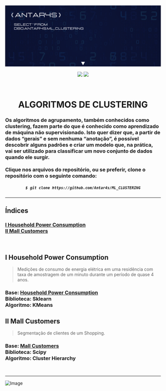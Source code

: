 <!-- BANNER -->
![Wallpaper](https://github.com/Antar4s/ML_CLUSTERING/blob/main/assets/Clustering.png?raw=true)

<!-- INFORMATIONS -->
<p align="center">
<img src="http://img.shields.io/static/v1?label=LICENSE&message=...&color=GREEN&style=for-the-badge"/>     
<img src="http://img.shields.io/static/v1?label=STATUS&message=EM%20DESENVOLVIMENTO&color=GREEN&style=for-the-badge"/>
</p>
<br>

<!-- TITLE -->
<h1 align="center"> ALGORITMOS DE CLUSTERING</h1>
<h3> Os algoritmos de agrupamento, também conhecidos como clustering, fazem parte do que é conhecido como aprendizado de máquina não supervisionado. Isto quer dizer que, a partir de dados “gerais” e sem nenhuma “anotação”, é possível descobrir alguns padrões e criar um modelo que, na prática, vai ser utilizado para classificar um novo conjunto de dados quando ele surgir. <br> <br> Clique nos arquivos do repositório, ou se preferir, clone o repositório com o seguinte comando: </h3>

<!-- CLONE REPOSITORY -->
<h5 align="center">
  
```bash
$ git clone https://github.com/Antar4s/ML_CLUSTERING
```
</h6>

<!-- BAR -->
<hr>

## Índices
### [I Household Power Consumption](#i-household-power-consumption)<br>[II Mall Customers](#ii-mall-customers)
<br>

<!-- STRUCTURE 1 -->
## I Household Power Consumption
> Medições de consumo de energia elétrica em uma residência com taxa de amostragem de um minuto durante um período de quase 4 anos.
### Base: <a href="https://archive.ics.uci.edu/ml/datasets/individual+household+electric+power+consumption">Household Power Consumption</a> <br> Biblioteca: Sklearn <br> Algoritmo: KMeans

<!-- STRUCTURE 2 -->
## II Mall Customers
> Segmentação de clientes de um Shopping.
### Base: <a href="https://www.kaggle.com/datasets/shwetabh123/mall-customers">Mall Customers</a> <br> Biblioteca: Scipy <br> Algoritmo: Cluster Hierarchy
<br>

<!-- BAR -->
<hr>

<!-- FOOTER -->
![Image](https://i.imgur.com/p4vnGAN.gif)
